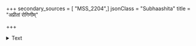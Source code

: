 +++
secondary_sources = [ "MSS_2204",]
jsonClass = "Subhaashita"
title = "अप्रीतां रोगिणीम्"

+++

<details><summary>Text</summary>

अप्रीतां रोगिणीं नारीम् अन्तर्वत्नीं धृतव्रताम्।  
रजस्वलामकामां च न कामेत बलात् पुमान्॥
</details>
